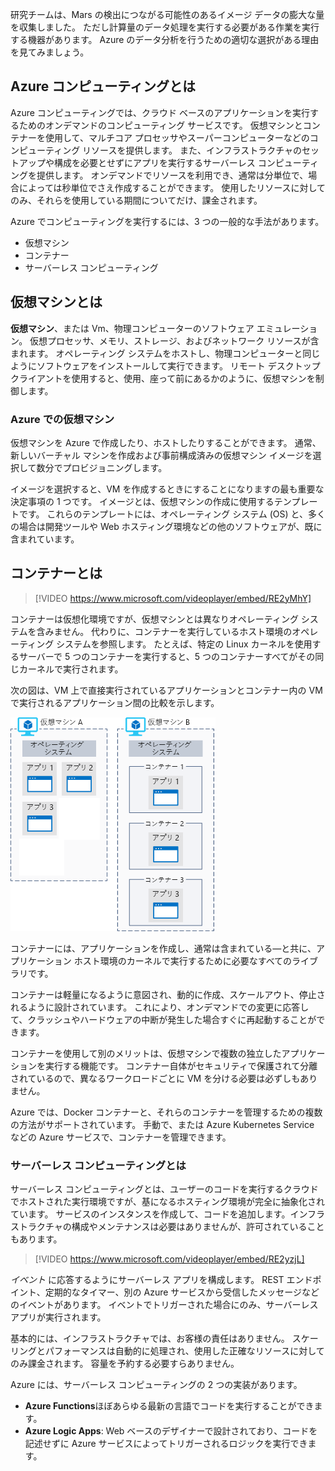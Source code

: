 研究チームは、Mars の検出につながる可能性のあるイメージ データの膨大な量を収集しました。 ただし計算量のデータ処理を実行する必要がある作業を実行する機器があります。 Azure のデータ分析を行うための適切な選択がある理由を見てみましょう。

## <a name="what-is-azure-compute"></a>Azure コンピューティングとは
Azure コンピューティングでは、クラウド ベースのアプリケーションを実行するためのオンデマンドのコンピューティング サービスです。 仮想マシンとコンテナーを使用して、マルチコア プロセッサやスーパーコンピューターなどのコンピューティング リソースを提供します。 また、インフラストラクチャのセットアップや構成を必要とせずにアプリを実行するサーバーレス コンピューティングを提供します。 オンデマンドでリソースを利用でき、通常は分単位で、場合によっては秒単位でさえ作成することができます。 使用したリソースに対してのみ、それらを使用している期間についてだけ、課金されます。

Azure でコンピューティングを実行するには、3 つの一般的な手法があります。

- 仮想マシン
- コンテナー
- サーバーレス コンピューティング

## <a name="what-are-virtual-machines"></a>仮想マシンとは

**仮想マシン**、または Vm、物理コンピューターのソフトウェア エミュレーション。 仮想プロセッサ、メモリ、ストレージ、およびネットワーク リソースが含まれます。 オペレーティング システムをホストし、物理コンピューターと同じようにソフトウェアをインストールして実行できます。 リモート デスクトップ クライアントを使用すると、使用、座って前にあるかのように、仮想マシンを制御します。

### <a name="virtual-machines-in-azure"></a>Azure での仮想マシン

仮想マシンを Azure で作成したり、ホストしたりすることができます。 通常、新しいバーチャル マシンを作成および事前構成済みの仮想マシン イメージを選択して数分でプロビジョニングします。

イメージを選択すると、VM を作成するときにすることになりますの最も重要な決定事項の 1 つです。 イメージとは、仮想マシンの作成に使用するテンプレートです。 これらのテンプレートには、オペレーティング システム (OS) と、多くの場合は開発ツールや Web ホスティング環境などの他のソフトウェアが、既に含まれています。

## <a name="what-are-containers"></a>コンテナーとは

> [!VIDEO https://www.microsoft.com/videoplayer/embed/RE2yMhY]

コンテナーは仮想化環境ですが、仮想マシンとは異なりオペレーティング システムを含みません。 代わりに、コンテナーを実行しているホスト環境のオペレーティング システムを参照します。 たとえば、特定の Linux カーネルを使用するサーバーで 5 つのコンテナーを実行すると、5 つのコンテナーすべてがその同じカーネルで実行されます。

次の図は、VM 上で直接実行されているアプリケーションとコンテナー内の VM で実行されるアプリケーション間の比較を示します。

![オペレーティング システムが仮想マシンの一部と、コンテナーの一部ではない方法を示す図](../media/2-vm-versus-containers.png)

コンテナーには、アプリケーションを作成し、通常は含まれている&mdash;と共に、アプリケーション ホスト環境のカーネルで実行するために必要なすべてのライブラリです。

コンテナーは軽量になるように意図され、動的に作成、スケールアウト、停止されるように設計されています。 これにより、オンデマンドでの変更に応答して、クラッシュやハードウェアの中断が発生した場合すぐに再起動することができます。

コンテナーを使用して別のメリットは、仮想マシンで複数の独立したアプリケーションを実行する機能です。 コンテナー自体がセキュリティで保護されて分離されているので、異なるワークロードごとに VM を分ける必要は必ずしもありません。

Azure では、Docker コンテナーと、それらのコンテナーを管理するための複数の方法がサポートされています。 手動で、または Azure Kubernetes Service などの Azure サービスで、コンテナーを管理できます。

### <a name="what-is-serverless-computing"></a>サーバーレス コンピューティングとは

サーバーレス コンピューティングとは、ユーザーのコードを実行するクラウドでホストされた実行環境ですが、基になるホスティング環境が完全に抽象化されています。 サービスのインスタンスを作成して、コードを追加します。インフラストラクチャの構成やメンテナンスは必要はありませんが、許可されていることもあります。

> [!VIDEO https://www.microsoft.com/videoplayer/embed/RE2yzjL]

_イベント_ に応答するようにサーバーレス アプリを構成します。 REST エンドポイント、定期的なタイマー、別の Azure サービスから受信したメッセージなどのイベントがあります。 イベントでトリガーされた場合にのみ、サーバーレス アプリが実行されます。

基本的には、インフラストラクチャでは、お客様の責任はありません。 スケーリングとパフォーマンスは自動的に処理され、使用した正確なリソースに対してのみ課金されます。 容量を予約する必要すらありません。

Azure には、サーバーレス コンピューティングの 2 つの実装があります。

- **Azure Functions**ほぼあらゆる最新の言語でコードを実行することができます。
- **Azure Logic Apps**: Web ベースのデザイナーで設計されており、コードを記述せずに Azure サービスによってトリガーされるロジックを実行できます。
